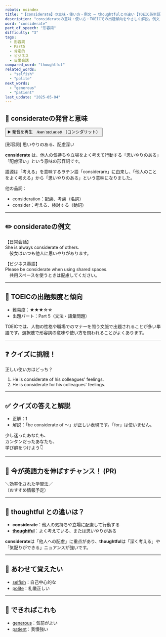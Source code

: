 ```yaml
---
robots: noindex
title: "【considerate】の意味・使い方・例文 ― thoughtfulとの違い【TOEIC英単語】"
description: "considerateの意味・使い方・TOEICでの出題傾向をやさしく解説。例文・クイズ付きでthoughtfulとの違いもわかりやすく学べます。"
word: "considerate"
part_of_speech: "形容詞"
difficulty: "3"
tags:
  - 形容詞
  - Part5
  - 肯定的
  - ビジネス
  - 日常会話
compared_word: "thoughtful"
related_words:
  - "selfish"
  - "polite"
next_words:
  - "generous"
  - "patient"
last_update: "2025-05-04"
---
```


## 🔰 considerateの発音と意味

<button class="play-audio" onclick="playTTS('considerate')">
  <span class="play-audio-main">
    ▶️ 発音を再生　/kənˈsɪd.ər.ət/
  </span>
  <span class="play-audio-sub">
    （コンシダリット）
  </span>
</button>

[形容詞] 思いやりのある、配慮深い

**considerate** は、他人の気持ちや立場をよく考えて行動する「思いやりのある」「配慮深い」という意味の形容詞です。

語源は「考える」を意味するラテン語「considerare」に由来し、「他人のことをよく考える」から「思いやりのある」という意味になりました。

他の品詞：  
- consideration：配慮、考慮（名詞）
- consider：考える、検討する（動詞）

---

## ✏️ considerateの例文

【日常会話】  
She is always considerate of others.  
　彼女はいつも他人に思いやりがあります。

【ビジネス英語】  
Please be considerate when using shared spaces.  
　共用スペースを使うときは配慮してください。

---

## 🎯 TOEICの出題頻度と傾向

- 難易度：★★★☆☆
- 出題パート：Part 5（文法・語彙問題）

TOEICでは、人物の性格や職場でのマナーを問う文脈で出題されることが多い単語です。選択肢で形容詞の意味や使い方を問われることがよくあります。

---

## ❓ クイズに挑戦！

正しい使い方はどっち？

1. He is considerate of his colleagues' feelings.  
2. He is considerate for his colleagues' feelings.

---

## ✅ クイズの答えと解説

- 正解：**1**
- 解説：「be considerate of ～」が正しい表現です。「for」は使いません。

少し迷ったあなたも、  
カンタンだったあなたも、  
学び癖をつけよう👇️

---

## 🚀 今が英語力を伸ばすチャンス！ (PR)

<div class="info-center">
＼効率化された学習法／<br>  
（おすすめ情報予定）
</div>

---

## 🤔  thoughtful との違いは？

- **considerate**：他人の気持ちや立場に配慮して行動する
- **[thoughtful](/word/thoughtful)**：よく考えている、または思いやりがある

**considerate**は「他人への配慮」に重点があり、**thoughtful**は「深く考える」や「気配りができる」ニュアンスが強いです。

---

## 🧩 あわせて覚えたい

- [selfish](/word/selfish)：自己中心的な
- [polite](/word/polite)：礼儀正しい

---

## 📖 できればこれも

- [generous](/word/generous)：気前がよい
- [patient](/word/patient)：我慢強い

<!-- cvid: aid28_bid40 -->
